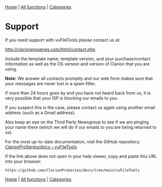 [Home](../index.md) | [All functions](all-functions.md) | [Categories](categories/index.md)


# Support

If you need support with vuFileTools please contact us at:   

<a href="http://clarionproseries.com/html/contact.php" target="_blank" rel="noopener">
http://clarionproseries.com/html/contact.php
</a>

Include the template name, template version, and your purchase/contact information as well as the OS version and version of Clarion that you are using.

**Note:** We answer all contacts promptly and our web form makes sure that your messages are never lost in a spam filter.  

If more than 24 hours goes by and you have not heard back from us, it is very possible that your ISP is blocking our emails to you.

If you suspect this is the case, please contact us again using another email address (such as a Gmail address).  

Also keep an eye on the Third Party Newsgroup to see if we are pinging your name there (which we will do if our emails to you are being returned to us).

For the most up-to-date documentation, visit the GitHub repository:  
[ClarionProSeries/docs – vuFileTools](https://github.com/ClarionProSeries/docs/tree/main/vuFileTools)

If the link above does not open in your help viewer, copy and paste this URL into your browser:
```
https://github.com/ClarionProSeries/docs/tree/main/vuFileTools
```

[Home](../index.md) | [All functions](all-functions.md) | [Categories](categories/index.md)



